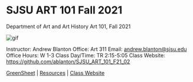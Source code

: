**SJSU ART 101 Fall 2021**
======================
Department of Art and Art History
Art 101, Fall 2021

![gif](https://i.imgur.com/pS5lIDd.gif)

Instructor: Andrew Blanton
Office: Art 311
Email: andrew.blanton@sjsu.edu
Office Hours: W 1-3
Class Day/Time: TR 2:15-5:05
Class Website: https://github.com/ablanton/SJSU_ART_101_F21_02

[GreenSheet](https://github.com/ablanton/SJSU_Art_101_F21_02/blob/master/GREENSHEET.md)
| [Resources](https://github.com/ablanton/SJSU_Art_101_F21_02/blob/master/RESOURCES.md)
| [Class Website](https://github.com/ablanton/SJSU_Art_101_F21_02)
